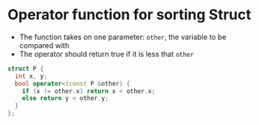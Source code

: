# Operator function for sorting Struct
- The function takes on one parameter: `other`, the variable to be compared with
- The operator should return true if it is less that `other`

```cpp
struct P {
  int x, y;
  bool operator<(const P &other) {
    if (x != other.x) return x < other.x;
    else return y < other.y;
  }
};
```